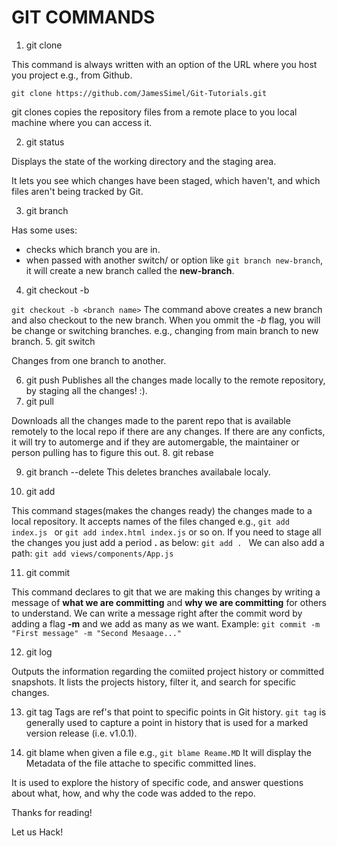 # GIT COMMANDS
1. git clone

This command is always written with an option of the URL where you host you project e.g., from Github.

```git clone https://github.com/JamesSimel/Git-Tutorials.git```

git clones copies the repository files from a remote place to you local machine where you can access it.

2. git status

Displays the state of the working directory and the staging area.

It lets you see which changes have been staged, which haven't, and which files aren't being tracked by Git.


3. git branch

Has some uses:
- checks which branch you are in.
- when passed with another switch/ or option like ``git branch new-branch``, it will create a new branch called the **new-branch**.
4. git checkout -b <branch name>

```git checkout -b <branch name>```
The command above creates a new branch and also checkout to the new branch.
When you ommit the *-b* flag, you will be change or switching branches. e.g., changing from main branch to new branch.
5. git switch

Changes from one branch to another.

6. git push
Publishes all the changes made locally to  the remote repository, by staging all the changes! :).
7. git pull

Downloads all the changes made to the parent repo that is available remotely to the local repo if there are any changes. If there are any conficts, it will try to automerge and if they are automergable, the maintainer or person pulling has to figure this out.
8. git rebase

9. git branch --delete <branch name>
This deletes branches availabale localy.

10. git add 

This command stages(makes the changes ready) the changes made to a local repository.
It accepts names of the files changed e.g.,
```git add index.js ``` or ```git add index.html index.js``` or so on.
If you need to stage all the changes you just add a period **.** as below:
```git add . ```
We can also add a path:
```git add views/components/App.js```

11. git commit

This command declares to git that we are making this changes by writing a message of **what we are committing** and **why we are committing** for others to understand.
We can write a message right after the commit word by adding a flag **-m** and we add as many as we want. Example:
```git commit -m "First message" -m "Second Mesaage..."```

12. git log

Outputs the information regarding the comiited project history or committed snapshots. It lists the projects history, filter it, and search for specific changes.

13. git tag
Tags are ref's that point to specific points in Git history.
```git tag``` is generally used to capture a point in history that is used for a marked version release (i.e. v1.0.1).

14. git blame
when given a file e.g., ``` git blame Reame.MD ```
It will display the Metadata of the file attache to specific committed lines. 

It is used to explore the history of specific code, and answer questions about what, how, and why the code was added to the repo.


Thanks for reading!

Let us Hack!